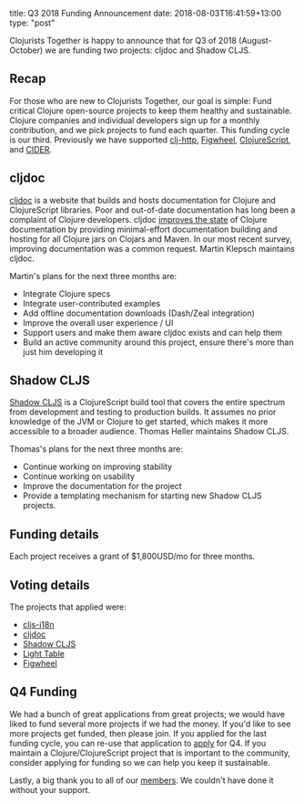 title: Q3 2018 Funding Announcement
date: 2018-08-03T16:41:59+13:00
type: "post"

Clojurists Together is happy to announce that for Q3 of 2018 (August-October) we are funding two projects: cljdoc and Shadow CLJS.

## Recap

For those who are new to Clojurists Together, our goal is simple: Fund critical Clojure open-source projects to keep them healthy and sustainable. Clojure companies and individual developers sign up for a monthly contribution, and we pick projects to fund each quarter. This funding cycle is our third. Previously we have supported [clj-http](https://github.com/dakrone/clj-http/), [Figwheel](https://github.com/bhauman/lein-figwheel), [ClojureScript](https://clojurescript.org), and [CIDER](http://www.cider.mx/en/latest/).

## cljdoc

[cljdoc](https://cljdoc.xyz) is a website that builds and hosts documentation for Clojure and ClojureScript libraries. Poor and out-of-date documentation has long been a complaint of Clojure developers. cljdoc [improves the state](https://github.com/cljdoc/cljdoc#rationale) of Clojure documentation by providing minimal-effort documentation building and hosting for all Clojure jars on Clojars and Maven. In our most recent survey, improving documentation was a common request. Martin Klepsch maintains cljdoc.

Martin's plans for the next three months are:

- Integrate Clojure specs
- Integrate user-contributed examples
- Add offline documentation downloads (Dash/Zeal integration)
- Improve the overall user experience / UI
- Support users and make them aware cljdoc exists and can help them
- Build an active community around this project, ensure there's more than just him developing it

## Shadow CLJS

[Shadow CLJS](https://github.com/thheller/shadow-cljs) is a ClojureScript build tool that covers the entire spectrum from development and testing to production builds. It assumes no prior knowledge of the JVM or Clojure to get started, which makes it more accessible to a broader audience. Thomas Heller maintains Shadow CLJS.

Thomas's plans for the next three months are:

- Continue working on improving stability
- Continue working on usability
- Improve the documentation for the project
- Provide a templating mechanism for starting new Shadow CLJS projects.

## Funding details

Each project receives a grant of $1,800USD/mo for three months.

## Voting details

The projects that applied were:

- [cljs-i18n](https://github.com/thedavidmeister/cljs-i18n)
- [cljdoc](https://cljdoc.xyz)
- [Shadow CLJS](https://github.com/thheller/shadow-cljs)
- [Light Table](https://github.com/LightTable/LightTable)
- [Figwheel](https://github.com/bhauman/lein-figwheel)

## Q4 Funding

We had a bunch of great applications from great projects; we would have liked to fund several more projects if we had the money. If you'd like to see more projects get funded, then please join. If you applied for the last funding cycle, you can re-use that application to [apply](/open-source/) for Q4. If you maintain a Clojure/ClojureScript project that is important to the community, consider applying for funding so we can help you keep it sustainable.

Lastly, a big thank you to all of our [members](/members/). We couldn't have done it without your support.
